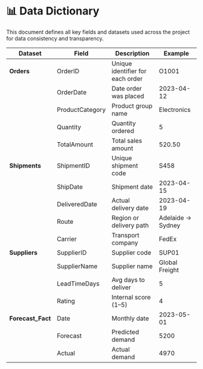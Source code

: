 # 📊 Data Dictionary

This document defines all key fields and datasets used across the project for data consistency and transparency.


| Dataset | Field | Description | Example |
|----------|--------|-------------|----------|
| **Orders** | OrderID | Unique identifier for each order | O1001 |
|  | OrderDate | Date order was placed | 2023-04-12 |
|  | ProductCategory | Product group name | Electronics |
|  | Quantity | Quantity ordered | 5 |
|  | TotalAmount | Total sales amount | 520.50 |
| **Shipments** | ShipmentID | Unique shipment code | S458 |
|  | ShipDate | Shipment date | 2023-04-15 |
|  | DeliveredDate | Actual delivery date | 2023-04-19 |
|  | Route | Region or delivery path | Adelaide → Sydney |
|  | Carrier | Transport company | FedEx |
| **Suppliers** | SupplierID | Supplier code | SUP01 |
|  | SupplierName | Supplier name | Global Freight |
|  | LeadTimeDays | Avg days to deliver | 5 |
|  | Rating | Internal score (1–5) | 4 |
| **Forecast_Fact** | Date | Monthly date | 2023-05-01 |
|  | Forecast | Predicted demand | 5200 |
|  | Actual | Actual demand | 4970 |

